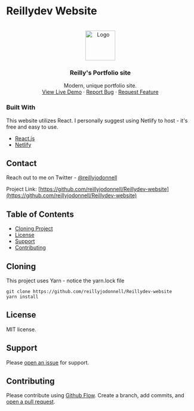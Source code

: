 # Reillydev Website
<!-- PROJECT LOGO -->
<br />
<div align="center">
  <a href="https://github.com/reillyjodonnell/Reillydev-website">
    <img src="images/logo.png" alt="Logo" width="80" height="80">
  </a>

  <h3 align="center">Reilly's Portfolio site</h3>

  <p align="center">
    Modern, unique portfolio site.
    <br />
    <a href="https://Reilly.dev">View Live Demo</a>
    ·
    <a href="https://github.com/reillyjodonnell/Reillydev-website/issues">Report Bug</a>
    ·
    <a href="https://github.com/reillyjodonnell/Reillydev-website/issues">Request Feature</a>
  </p>
</div>

### Built With

This website utilizes React. I personally suggest using Netlify to host - it's free and easy to use.

* [React.js](https://reactjs.org/)
* [Netlify](https://www.netlify.com/)

<!-- CONTACT -->
## Contact

Reach out to me on Twitter - [@reillyjodonnell](https://twitter.com/reillyjodonnell) 

Project Link: [https://github.com/reillyjodonnell/Reillydev-website](https://github.com/reillyjodonnell/Reillydev-website)

## Table of Contents

- [Cloning Project](#cloning)
- [License](#license)
- [Support](#support)
- [Contributing](#contributing)

## Cloning

This project uses Yarn - notice the yarn.lock file

```
git clone https://github.com/reillyjodonnell/Reillydev-website
yarn install
```

## License

MIT license.

## Support

Please [open an issue](https://github.com/reillyjodonnell/Reillydev-website/issues/new) for support.

## Contributing

Please contribute using [Github Flow](https://guides.github.com/introduction/flow/). Create a branch, add commits, and [open a pull request](https://github.com/reillyjodonnell/Reillydev-website/compare/).
